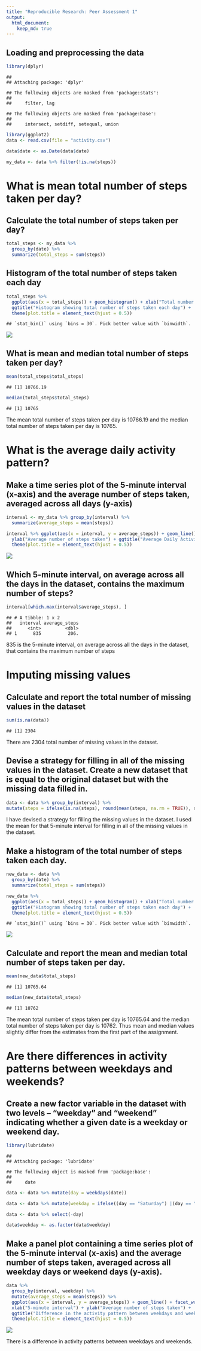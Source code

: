 ```yaml
---
title: "Reproducible Research: Peer Assessment 1"
output: 
  html_document:
    keep_md: true
---
```




## Loading and preprocessing the data


```r
library(dplyr)
```

```
## 
## Attaching package: 'dplyr'
```

```
## The following objects are masked from 'package:stats':
## 
##     filter, lag
```

```
## The following objects are masked from 'package:base':
## 
##     intersect, setdiff, setequal, union
```

```r
library(ggplot2)
data <- read.csv(file = "activity.csv")

data$date <- as.Date(data$date)

my_data <- data %>% filter(!is.na(steps))
```

# What is mean total number of steps taken per day?

## Calculate the total number of steps taken per day?


```r
total_steps <- my_data %>%
  group_by(date) %>%
  summarize(total_steps = sum(steps))
```

## Histogram of the total number of steps taken each day


```r
total_steps %>%
  ggplot(aes(x = total_steps)) + geom_histogram() + xlab("Total number of steps taken each day") +
  ggtitle("Histogram showing total number of steps taken each day") + 
  theme(plot.title = element_text(hjust = 0.5))
```

```
## `stat_bin()` using `bins = 30`. Pick better value with `binwidth`.
```

![](PA1_Template_files/figure-html/unnamed-chunk-3-1.png)<!-- -->

## What is mean and median total number of steps taken per day?


```r
mean(total_steps$total_steps)
```

```
## [1] 10766.19
```

```r
median(total_steps$total_steps)
```

```
## [1] 10765
```

The mean total number of steps taken per day is 10766.19 and the median total number of steps taken per day is 10765.

# What is the average daily activity pattern?

## Make a time series plot of the 5-minute interval (x-axis) and the average number of steps taken, averaged across all days (y-axis)


```r
interval <- my_data %>% group_by(interval) %>%
  summarize(average_steps = mean(steps))

interval %>% ggplot(aes(x = interval, y = average_steps)) + geom_line() + xlab("5-minute interval") +
  ylab("Average number of steps taken") + ggtitle("Average Daily Activity Pattern") +
  theme(plot.title = element_text(hjust = 0.5))
```

![](PA1_Template_files/figure-html/unnamed-chunk-5-1.png)<!-- -->

## Which 5-minute interval, on average across all the days in the dataset, contains the maximum number of steps?


```r
interval[which.max(interval$average_steps), ]
```

```
## # A tibble: 1 x 2
##   interval average_steps
##      <int>         <dbl>
## 1      835          206.
```

835 is the 5-minute interval, on average across all the days in the dataset, that contains the maximum number of steps

# Imputing missing values

## Calculate and report the total number of missing values in the dataset 

```r
sum(is.na(data))
```

```
## [1] 2304
```

There are 2304 total number of missing values in the dataset.  

## Devise a strategy for filling in all of the missing values in the dataset. Create a new dataset that is equal to the original dataset but with the missing data filled in.


```r
data <- data %>% group_by(interval) %>%
mutate(steps = ifelse(is.na(steps), round(mean(steps, na.rm = TRUE)), steps))
```

I have devised a strategy for filling the missing values in the dataset. I used the mean for that 5-minute interval for filling in all of the missing values in the dataset.

## Make a histogram of the total number of steps taken each day.


```r
new_data <- data %>%
  group_by(date) %>%
  summarize(total_steps = sum(steps)) 

new_data %>%
  ggplot(aes(x = total_steps)) + geom_histogram() + xlab("Total number of steps taken each day") +
  ggtitle("Histogram showing total number of steps taken each day") + 
  theme(plot.title = element_text(hjust = 0.5))
```

```
## `stat_bin()` using `bins = 30`. Pick better value with `binwidth`.
```

![](PA1_Template_files/figure-html/unnamed-chunk-9-1.png)<!-- -->

## Calculate and report the mean and median total number of steps taken per day.


```r
mean(new_data$total_steps)
```

```
## [1] 10765.64
```

```r
median(new_data$total_steps)
```

```
## [1] 10762
```

The mean total number of steps taken per day is 10765.64 and the median total number of steps taken per day is 10762. Thus mean and median values  slightly differ from the estimates from the first part of the assignment.

# Are there differences in activity patterns between weekdays and weekends?

## Create a new factor variable in the dataset with two levels – “weekday” and “weekend” indicating whether a given date is a weekday or weekend day.


```r
library(lubridate)
```

```
## 
## Attaching package: 'lubridate'
```

```
## The following object is masked from 'package:base':
## 
##     date
```

```r
data <- data %>% mutate(day = weekdays(date))

data <- data %>% mutate(weekday = ifelse((day == "Saturday") |(day == "Sunday"), "weekend", "weekday"))

data <- data %>% select(-day)

data$weekday <- as.factor(data$weekday)
```

## Make a panel plot containing a time series plot of the 5-minute interval (x-axis) and the average number of steps taken, averaged across all weekday days or weekend days (y-axis).


```r
data %>%
  group_by(interval, weekday) %>%
  mutate(average_steps = mean(steps)) %>%
  ggplot(aes(x = interval, y = average_steps)) + geom_line() + facet_wrap(weekday~., ncol = 1) +
  xlab("5-minute interval") + ylab("Average number of steps taken") + 
  ggtitle("Difference in the activity pattern between weekdays and weekends") +
  theme(plot.title = element_text(hjust = 0.5))
```

![](PA1_Template_files/figure-html/unnamed-chunk-12-1.png)<!-- -->

 There is a difference in activity patterns between weekdays and weekends.
